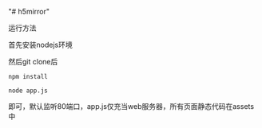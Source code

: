 "# h5mirror" 

运行方法

首先安装nodejs环境

然后git clone后

`npm install`

`node app.js`

即可，默认监听80端口，app.js仅充当web服务器，所有页面静态代码在assets中
